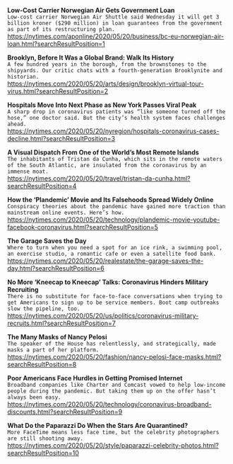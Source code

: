 **Low-Cost Carrier Norwegian Air Gets Government Loan**\
`Low-cost carrier Norwegian Air Shuttle said Wednesday it will get 3 billion kroner ($290 million) in loan guarantees from the government as part of its restructuring plan.`\
https://nytimes.com/aponline/2020/05/20/business/bc-eu-norwegian-air-loan.html?searchResultPosition=1

**Brooklyn, Before It Was a Global Brand: Walk Its History**\
`A few hundred years in the borough, from the brownstones to the shipyards. Our critic chats with a fourth-generation Brooklynite and historian.`\
https://nytimes.com/2020/05/20/arts/design/brooklyn-virtual-tour-virus.html?searchResultPosition=2

**Hospitals Move Into Next Phase as New York Passes Viral Peak**\
`A sharp drop in coronavirus patients was “like someone turned off the hose,” one doctor said. But the city’s health system faces challenges ahead.`\
https://nytimes.com/2020/05/20/nyregion/hospitals-coronavirus-cases-decline.html?searchResultPosition=3

**A Visual Dispatch From One of the World’s Most Remote Islands**\
`The inhabitants of Tristan da Cunha, which sits in the remote waters of the South Atlantic, are insulated from the coronavirus by an immense moat.`\
https://nytimes.com/2020/05/20/travel/tristan-da-cunha.html?searchResultPosition=4

**How the ‘Plandemic’ Movie and Its Falsehoods Spread Widely Online**\
`Conspiracy theories about the pandemic have gained more traction than mainstream online events. Here’s how.`\
https://nytimes.com/2020/05/20/technology/plandemic-movie-youtube-facebook-coronavirus.html?searchResultPosition=5

**The Garage Saves the Day**\
`Where to turn when you need a spot for an ice rink, a swimming pool, an exercise studio, a romantic cafe or even a satellite food bank.`\
https://nytimes.com/2020/05/20/realestate/the-garage-saves-the-day.html?searchResultPosition=6

**No More ‘Kneecap to Kneecap’ Talks: Coronavirus Hinders Military Recruiting**\
`There is no substitute for face-to-face conversations when trying to get Americans to sign up to be service members. Boot camp outbreaks slow the pipeline, too.`\
https://nytimes.com/2020/05/20/us/politics/coronavirus-military-recruits.html?searchResultPosition=7

**The Many Masks of Nancy Pelosi**\
`The speaker of the House has relentlessly, and strategically, made masks a part of her platform.`\
https://nytimes.com/2020/05/20/fashion/nancy-pelosi-face-masks.html?searchResultPosition=8

**Poor Americans Face Hurdles in Getting Promised Internet**\
`Broadband companies like Charter and Comcast vowed to help low-income people during the pandemic. But taking them up on the offer hasn’t always been easy.`\
https://nytimes.com/2020/05/20/technology/coronavirus-broadband-discounts.html?searchResultPosition=9

**What Do the Paparazzi Do When the Stars Are Quarantined?**\
`More FaceTime means less face time, but the celebrity photographers are still shooting away.`\
https://nytimes.com/2020/05/20/style/paparazzi-celebrity-photos.html?searchResultPosition=10


